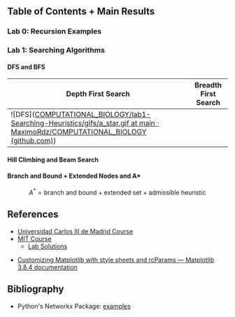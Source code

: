 ## Table of Contents + Main Results
### Lab 0: Recursion Examples
### Lab 1: Searching Algorithms
#### DFS and BFS
| Depth First Search                                                                                                                                                                                                                       | Breadth First Search |
| ---------------------------------------------------------------------------------------------------------------------------------------------------------------------------------------------------------------------------------------- | -------------------- |
| ![DFS]([COMPUTATIONAL_BIOLOGY/lab1-Searching-Heuristics/gifs/a_star.gif at main · MaximoRdz/COMPUTATIONAL_BIOLOGY (github.com)](https://github.com/MaximoRdz/COMPUTATIONAL_BIOLOGY/blob/main/lab1-Searching-Heuristics/gifs/a_star.gif)) |                      |
#### Hill Climbing and Beam Search
#### Branch and Bound + Extended Nodes and A\*
$$A^{*} = \text{branch and bound} + \text{extended set} + \text{admissible heuristic}$$



## References
- [Universidad Carlos III de Madrid Course](https://ocw.uc3m.es/mod/page/view.php?id=1431)
- [MIT Course](https://ocw.mit.edu/courses/6-034-artificial-intelligence-fall-2010/video_galleries/lecture-videos/)
    - [Lab Solutions](https://github.com/yenicelik/mit_ocw_6034_ai_patrick_winston/tree/master)
* [Customizing Matplotlib with style sheets and rcParams — Matplotlib 3.8.4 documentation](https://matplotlib.org/stable/users/explain/customizing.html#customizing-with-dynamic-rc-settings)
## Bibliography
- Python's Networkx Package: [examples](https://networkx.org/documentation/latest/auto_examples/index.html)

